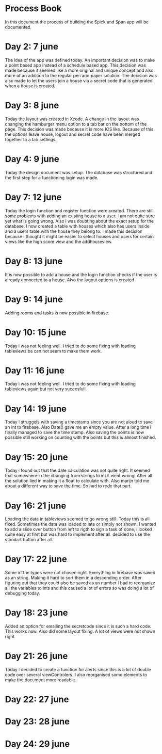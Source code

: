 # Process Book

In this document the process of building the Spick and Span app will be documented.

# Day 2: 7 june
The idea of the app was defined today. An important decision was to make a point based app instead of a schedule based app. This decision was made because it seemed like a more original and unique concept and also more of an addition to the regular pen and paper solution. The decision was also made to let the users join a house via a secret code that is generated when a house is created.

# Day 3: 8 june
Today the layout was created in Xcode. A change in the layout was changing the hamburger menu option to a tab bar on the bottom of the page. This decision was made because it is more IOS like. Because of this the options leave house, logout and secret code have been merged together to a tab settings.

# Day 4: 9 june
Today the design document was setup. The database was structured and the first step for a functioning login was made.

# Day 7: 12 june
Today the login function and register function were created. There are still some problems with adding an existing house to a user. I am not quite sure yet what is going wrong. Also i was doubting about the exact setup for the database. I now created a table with houses which also has users inside and a users table with the house they belong to. I made this decision because i thought it might be easier to select houses and users for certain views like the high score view and the addhouseview.

# Day 8: 13 june
It is now possible to add a house and the login function checks if the user is already connected to a house. Also the logout options is created

# Day 9: 14 june
Adding rooms and tasks is now possible in firebase.

# Day 10: 15 june
Today i was not feeling well. I tried to do some fixing with loading tableviews be can not seem to make them work.

# Day 11: 16 june
Today i was not feeling well. I tried to do some fixing with loading tableviews again but not very succesfull.

# Day 14: 19 june
Today I struggels with saving a timestamp since you are not aloud to save an int to firebase. Also Date() gave me an empty value. After a long time i finally managed to save the time stamp. Also saving the points is now possible still working on counting with the points but this is almost finished.

# Day 15: 20 june
Today i found out that the date calculation was not quite right. It seemed that somewhere in the changing from strings to int it went wrong. After all the solution lied in making it a float to calculate with. Also marijn told me about a different way to save the time. So had to redo that part.

# Day 16: 21 june
Loading the data in tableviews seemed to go wrong still. Today this is all fixed. Sometimes the data was loaded to late or simply not shown. I wanted to add a slide over button from left to rigth to sign a task of done, i looked quite easy at first but was hard to implement after all. decided to use the standart button after all.

# Day 17: 22 june
Some of the types were not chosen right. Everything in firebase was saved as an string. Making it hard to sort them in a descending order. After figuring out that they could also be saved as an number I had to reorganize all the variables to ints and this caused a lot of errors so was doing a lot of debugging today.

# Day 18: 23 june
Added an option for emailing the secretcode since it is such a hard code. This works now. Also did some layout fixing. A lot of views were not shown right. 

# Day 21: 26 june
Today I decided to create a function for alerts since this is a lot of double code over several viewControlers. I also reorganised some elements to make the document more readable.

# Day 22: 27 june

# Day 23: 28 june

# Day 24: 29 june
